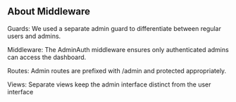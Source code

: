 ## About Middleware

Guards: We used a separate admin guard to differentiate between regular users and admins.


Middleware: The AdminAuth middleware ensures only authenticated admins can access the dashboard.


Routes: Admin routes are prefixed with /admin and protected appropriately.


Views: Separate views keep the admin interface distinct from the user interface
